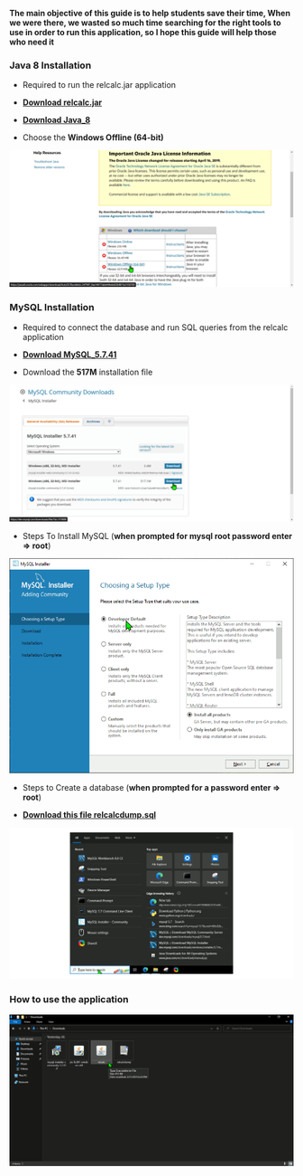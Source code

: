 **The main objective of this guide is to help students save their time, When we were there, we wasted so much time searching for the right tools to use in order to run this application, so I hope this guide will help those who need it**

### Java 8 Installation

* Required to run the relcalc.jar application

* [**Download relcalc.jar**](https://edoras.sdsu.edu/~eckberg/downloads/relcalc.jar)

* [**Download Java_8**](https://www.java.com/en/download/manual.jsp)

* Choose the **Windows Offline (64-bit)**

![Which java_8 installation to Download](./Java8Download_msedge.png)

### MySQL Installation

* Required to connect the database and run SQL queries from the relcalc application

* [**Download MySQL_5.7.41**](https://dev.mysql.com/downloads/windows/installer/5.7.html)

* Download the **517M** installation file

![Which MySQL installation to Download](./MySQLDownload_msedge.png)

* Steps To Install MySQL  (**when prompted for mysql root password enter => root**)

![MySQLInstallationGuide](./MySQLInstallation.gif)

* Steps to Create a database (**when prompted for a password enter => root**)

* [**Download this file relcalcdump.sql**](https://edoras.sdsu.edu/~eckberg/downloads/relcalcdump.sql)

![CreateDatabase](./CreateDatabase.gif)

### How to use the application

![RelCalcUsage](./RelCalc_Usage.gif)
